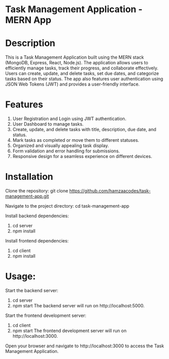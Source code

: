 # Task Management Application - MERN App

# Description
This is a Task Management Application built using the MERN stack (MongoDB, Express, React, Node.js). The application allows users to efficiently manage tasks, track their progress, and collaborate effectively. Users can create, update, and delete tasks, set due dates, and categorize tasks based on their status. The app also features user authentication using JSON Web Tokens (JWT) and provides a user-friendly interface.

# Features
1. User Registration and Login using JWT authentication.
2. User Dashboard to manage tasks.
3. Create, update, and delete tasks with title, description, due date, and status.
4. Mark tasks as completed or move them to different statuses.
5. Organized and visually appealing task display.
6. Form validation and error handling for submissions.
7. Responsive design for a seamless experience on different devices.

# Installation

Clone the repository:
git clone https://github.com/hamzaacodes/task-management-app.git


Navigate to the project directory:
cd task-management-app

Install backend dependencies:
1. cd server
2. npm install

Install frontend dependencies:
1. cd client
2. npm install

# Usage:
Start the backend server:
1. cd server
2. npm start
The backend server will run on http://localhost:5000.

Start the frontend development server:
1. cd client
2. npm start
The frontend development server will run on http://localhost:3000.

Open your browser and navigate to http://localhost:3000 to access the Task Management Application.
